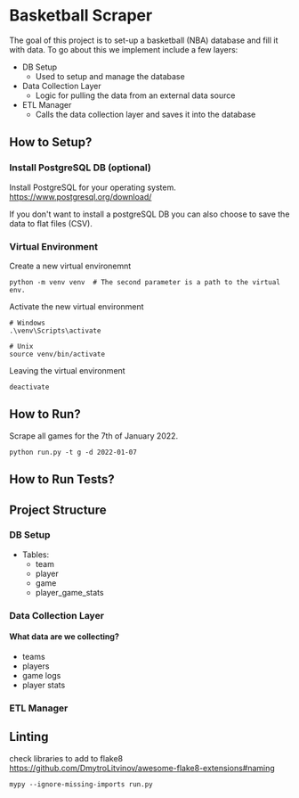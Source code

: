 # Basketball Scraper

The goal of this project is to set-up a basketball (NBA) database and fill it with data.
To go about this we implement include a few layers:
- DB Setup
    - Used to setup and manage the database 
- Data Collection Layer
    - Logic for pulling the data from an external data source
- ETL Manager
    - Calls the data collection layer and saves it into the database

## How to Setup?

### Install PostgreSQL DB (optional)
Install PostgreSQL for your operating system.
https://www.postgresql.org/download/

If you don't want to install a postgreSQL DB you can also choose to
save the data to flat files (CSV).

### Virtual Environment
Create a new virtual environemnt
```
python -m venv venv  # The second parameter is a path to the virtual env.
```

Activate the new virtual environment
```
# Windows
.\venv\Scripts\activate

# Unix
source venv/bin/activate
```

Leaving the virtual environment
```
deactivate
```

## How to Run?

Scrape all games for the 7th of January 2022.
```
python run.py -t g -d 2022-01-07
```


## How to Run Tests?

## Project Structure

### DB Setup
- Tables:
    - team
    - player
    - game
    - player_game_stats

### Data Collection Layer

#### What data are we collecting?
- teams
- players
- game logs
- player stats

### ETL Manager

## Linting

check libraries to add to flake8
https://github.com/DmytroLitvinov/awesome-flake8-extensions#naming

```
mypy --ignore-missing-imports run.py 
```